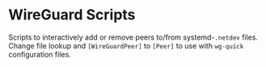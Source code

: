 # WireGuard Scripts

Scripts to interactively add or remove peers to/from systemd-`.netdev` files. Change file lookup and `[WireGuardPeer]` to `[Peer]` to use with `wg-quick` configuration files.

